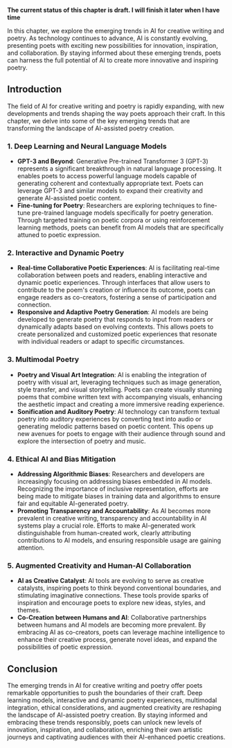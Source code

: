 **The current status of this chapter is draft. I will finish it later when I have time**

In this chapter, we explore the emerging trends in AI for creative writing and poetry. As technology continues to advance, AI is constantly evolving, presenting poets with exciting new possibilities for innovation, inspiration, and collaboration. By staying informed about these emerging trends, poets can harness the full potential of AI to create more innovative and inspiring poetry.

Introduction
------------

The field of AI for creative writing and poetry is rapidly expanding, with new developments and trends shaping the way poets approach their craft. In this chapter, we delve into some of the key emerging trends that are transforming the landscape of AI-assisted poetry creation.

### 1. Deep Learning and Neural Language Models

* **GPT-3 and Beyond**: Generative Pre-trained Transformer 3 (GPT-3) represents a significant breakthrough in natural language processing. It enables poets to access powerful language models capable of generating coherent and contextually appropriate text. Poets can leverage GPT-3 and similar models to expand their creativity and generate AI-assisted poetic content.
* **Fine-tuning for Poetry**: Researchers are exploring techniques to fine-tune pre-trained language models specifically for poetry generation. Through targeted training on poetic corpora or using reinforcement learning methods, poets can benefit from AI models that are specifically attuned to poetic expression.

### 2. Interactive and Dynamic Poetry

* **Real-time Collaborative Poetic Experiences**: AI is facilitating real-time collaboration between poets and readers, enabling interactive and dynamic poetic experiences. Through interfaces that allow users to contribute to the poem's creation or influence its outcome, poets can engage readers as co-creators, fostering a sense of participation and connection.
* **Responsive and Adaptive Poetry Generation**: AI models are being developed to generate poetry that responds to input from readers or dynamically adapts based on evolving contexts. This allows poets to create personalized and customized poetic experiences that resonate with individual readers or adapt to specific circumstances.

### 3. Multimodal Poetry

* **Poetry and Visual Art Integration**: AI is enabling the integration of poetry with visual art, leveraging techniques such as image generation, style transfer, and visual storytelling. Poets can create visually stunning poems that combine written text with accompanying visuals, enhancing the aesthetic impact and creating a more immersive reading experience.
* **Sonification and Auditory Poetry**: AI technology can transform textual poetry into auditory experiences by converting text into audio or generating melodic patterns based on poetic content. This opens up new avenues for poets to engage with their audience through sound and explore the intersection of poetry and music.

### 4. Ethical AI and Bias Mitigation

* **Addressing Algorithmic Biases**: Researchers and developers are increasingly focusing on addressing biases embedded in AI models. Recognizing the importance of inclusive representation, efforts are being made to mitigate biases in training data and algorithms to ensure fair and equitable AI-generated poetry.
* **Promoting Transparency and Accountability**: As AI becomes more prevalent in creative writing, transparency and accountability in AI systems play a crucial role. Efforts to make AI-generated work distinguishable from human-created work, clearly attributing contributions to AI models, and ensuring responsible usage are gaining attention.

### 5. Augmented Creativity and Human-AI Collaboration

* **AI as Creative Catalyst**: AI tools are evolving to serve as creative catalysts, inspiring poets to think beyond conventional boundaries, and stimulating imaginative connections. These tools provide sparks of inspiration and encourage poets to explore new ideas, styles, and themes.
* **Co-Creation between Humans and AI**: Collaborative partnerships between humans and AI models are becoming more prevalent. By embracing AI as co-creators, poets can leverage machine intelligence to enhance their creative process, generate novel ideas, and expand the possibilities of poetic expression.

Conclusion
----------

The emerging trends in AI for creative writing and poetry offer poets remarkable opportunities to push the boundaries of their craft. Deep learning models, interactive and dynamic poetry experiences, multimodal integration, ethical considerations, and augmented creativity are reshaping the landscape of AI-assisted poetry creation. By staying informed and embracing these trends responsibly, poets can unlock new levels of innovation, inspiration, and collaboration, enriching their own artistic journeys and captivating audiences with their AI-enhanced poetic creations.
